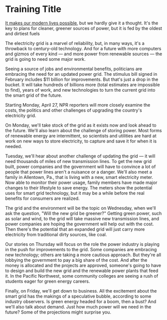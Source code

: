 <h1>Training Title</h1>
<a href="#Jump1">It makes our modern lives possible</a>, but we hardly give it a thought. It's the key to plans for cleaner, greener sources of power, but it is fed by the oldest and dirtiest fuels

The electricity grid is a marvel of reliability, but, in many ways, it's a throwback to century-old technology. And for a future with more computers and gizmos of every kind — and more power from renewable sources — the grid is going to need some major work.

Seeing a source of jobs and environmental benefits, politicians are embracing the need for an updated power grid. The stimulus bill signed in February includes $11 billion for improvements. But that's just a drop in the bucket. It will take hundreds of billions more (total estimates are impossible to find), years of work, and new technologies to turn the current grid into the smart grid of the future.

Starting Monday, April 27, NPR reporters will more closely examine the costs, the politics and other challenges of upgrading the country's electricity grid.

On Monday, we'll take stock of the grid as it exists now and look ahead to the future. We'll also learn about the challenge of storing power. Most forms of renewable energy are intermittent, so scientists and utilities are hard at work on new ways to store electricity, to capture and save it for when it is needed.

Tuesday, we'll hear about another challenge of updating the grid — it will need thousands of miles of new transmission lines. To get the new grid built, power companies and the government will have to convince a lot of people that power lines aren't a nuisance or a danger. We'll also meet a family in Allentown, Pa., that is living with a new, smart electricity meter. Now able to monitor their power usage, family members have made major changes to their lifestyle to save energy. The meters show the potential uses for smart grid technology, but it may be a while before the real benefits for consumers are realized.

The grid and the environment will be the topic on Wednesday, when we'll ask the question, "Will the new grid be greener?" Getting green power, such as solar and wind, to the grid will take massive new transmission lines, and power companies are hoping the government will help out with the cost. Then there's the potential that an expanded grid will just carry more electricity from traditional dirty sources, like coal.

<a name="Jump1"></a>Our stories on Thursday will focus on the role the power industry is playing in the push for improvements to the grid. Some companies are embracing new technology; others are taking a more cautious approach. But they're all lobbying the government to pay a big share of the cost. And after the money is allocated and the projects are approved, someone's going to have to design and build the new grid and the renewable power plants that feed it. In the Pacific Northwest, some community colleges are seeing a rush of students eager for green energy careers.

Finally, on Friday, we'll get down to business. All the excitement about the smart grid has the makings of a speculative bubble, according to some industry observers. Is green energy headed for a boom, then a bust? And we'll also talk about demand. Just how much power will we need in the future? Some of the projections might surprise you.
